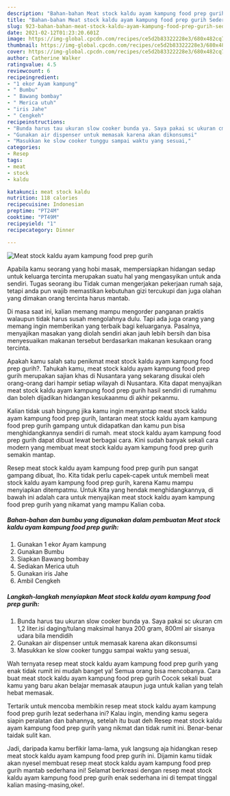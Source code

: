 ```yaml
---
description: "Bahan-bahan Meat stock kaldu ayam kampung food prep gurih Sederhana dan Mudah Dibuat"
title: "Bahan-bahan Meat stock kaldu ayam kampung food prep gurih Sederhana dan Mudah Dibuat"
slug: 923-bahan-bahan-meat-stock-kaldu-ayam-kampung-food-prep-gurih-sederhana-dan-mudah-dibuat
date: 2021-02-12T01:23:20.601Z
image: https://img-global.cpcdn.com/recipes/ce5d2b83322228e3/680x482cq70/meat-stock-kaldu-ayam-kampung-food-prep-gurih-foto-resep-utama.jpg
thumbnail: https://img-global.cpcdn.com/recipes/ce5d2b83322228e3/680x482cq70/meat-stock-kaldu-ayam-kampung-food-prep-gurih-foto-resep-utama.jpg
cover: https://img-global.cpcdn.com/recipes/ce5d2b83322228e3/680x482cq70/meat-stock-kaldu-ayam-kampung-food-prep-gurih-foto-resep-utama.jpg
author: Catherine Walker
ratingvalue: 4.5
reviewcount: 6
recipeingredient:
- "1 ekor Ayam kampung"
- " Bumbu"
- " Bawang bombay"
- " Merica utuh"
- "iris Jahe"
- " Cengkeh"
recipeinstructions:
- "Bunda harus tau ukuran slow cooker bunda ya. Saya pakai sc ukuran cm 1,2 liter.isi daging/tulang maksimal hanya 200 gram, 800ml air sisanya udara bila mendidih"
- "Gunakan air dispenser untuk memasak karena akan dikonsumsi"
- "Masukkan ke slow cooker tunggu sampai waktu yang sesuai,"
categories:
- Resep
tags:
- meat
- stock
- kaldu

katakunci: meat stock kaldu 
nutrition: 118 calories
recipecuisine: Indonesian
preptime: "PT24M"
cooktime: "PT49M"
recipeyield: "1"
recipecategory: Dinner

---
```



![Meat stock kaldu ayam kampung food prep gurih](https://img-global.cpcdn.com/recipes/ce5d2b83322228e3/680x482cq70/meat-stock-kaldu-ayam-kampung-food-prep-gurih-foto-resep-utama.jpg)

Apabila kamu seorang yang hobi masak, mempersiapkan hidangan sedap untuk keluarga tercinta merupakan suatu hal yang mengasyikan untuk anda sendiri. Tugas seorang ibu Tidak cuman mengerjakan pekerjaan rumah saja, tetapi anda pun wajib memastikan kebutuhan gizi tercukupi dan juga olahan yang dimakan orang tercinta harus mantab.

Di masa  saat ini, kalian memang mampu mengorder panganan praktis walaupun tidak harus susah mengolahnya dulu. Tapi ada juga orang yang memang ingin memberikan yang terbaik bagi keluarganya. Pasalnya, menyajikan masakan yang diolah sendiri akan jauh lebih bersih dan bisa menyesuaikan makanan tersebut berdasarkan makanan kesukaan orang tercinta. 



Apakah kamu salah satu penikmat meat stock kaldu ayam kampung food prep gurih?. Tahukah kamu, meat stock kaldu ayam kampung food prep gurih merupakan sajian khas di Nusantara yang sekarang disukai oleh orang-orang dari hampir setiap wilayah di Nusantara. Kita dapat menyajikan meat stock kaldu ayam kampung food prep gurih hasil sendiri di rumahmu dan boleh dijadikan hidangan kesukaanmu di akhir pekanmu.

Kalian tidak usah bingung jika kamu ingin menyantap meat stock kaldu ayam kampung food prep gurih, lantaran meat stock kaldu ayam kampung food prep gurih gampang untuk didapatkan dan kamu pun bisa menghidangkannya sendiri di rumah. meat stock kaldu ayam kampung food prep gurih dapat dibuat lewat berbagai cara. Kini sudah banyak sekali cara modern yang membuat meat stock kaldu ayam kampung food prep gurih semakin mantap.

Resep meat stock kaldu ayam kampung food prep gurih pun sangat gampang dibuat, lho. Kita tidak perlu capek-capek untuk membeli meat stock kaldu ayam kampung food prep gurih, karena Kamu mampu menyiapkan ditempatmu. Untuk Kita yang hendak menghidangkannya, di bawah ini adalah cara untuk menyajikan meat stock kaldu ayam kampung food prep gurih yang nikamat yang mampu Kalian coba.

<!--inarticleads1-->

##### Bahan-bahan dan bumbu yang digunakan dalam pembuatan Meat stock kaldu ayam kampung food prep gurih:

1. Gunakan 1 ekor Ayam kampung
1. Gunakan  Bumbu
1. Siapkan  Bawang bombay
1. Sediakan  Merica utuh
1. Gunakan iris Jahe
1. Ambil  Cengkeh




<!--inarticleads2-->

##### Langkah-langkah menyiapkan Meat stock kaldu ayam kampung food prep gurih:

1. Bunda harus tau ukuran slow cooker bunda ya. Saya pakai sc ukuran cm 1,2 liter.isi daging/tulang maksimal hanya 200 gram, 800ml air sisanya udara bila mendidih
1. Gunakan air dispenser untuk memasak karena akan dikonsumsi
1. Masukkan ke slow cooker tunggu sampai waktu yang sesuai,




Wah ternyata resep meat stock kaldu ayam kampung food prep gurih yang enak tidak rumit ini mudah banget ya! Semua orang bisa mencobanya. Cara buat meat stock kaldu ayam kampung food prep gurih Cocok sekali buat kamu yang baru akan belajar memasak ataupun juga untuk kalian yang telah hebat memasak.

Tertarik untuk mencoba membikin resep meat stock kaldu ayam kampung food prep gurih lezat sederhana ini? Kalau ingin, mending kamu segera siapin peralatan dan bahannya, setelah itu buat deh Resep meat stock kaldu ayam kampung food prep gurih yang nikmat dan tidak rumit ini. Benar-benar taidak sulit kan. 

Jadi, daripada kamu berfikir lama-lama, yuk langsung aja hidangkan resep meat stock kaldu ayam kampung food prep gurih ini. Dijamin kamu tiidak akan nyesel membuat resep meat stock kaldu ayam kampung food prep gurih mantab sederhana ini! Selamat berkreasi dengan resep meat stock kaldu ayam kampung food prep gurih enak sederhana ini di tempat tinggal kalian masing-masing,oke!.

